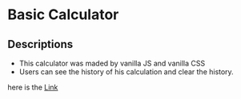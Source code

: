 # Basic Calculator 

## Descriptions
* This calculator was maded by vanilla JS and vanilla CSS 
* Users can see the history of his calculation and clear the history. 

here is the [Link](https://eduard-l.github.io/Calculator/)
